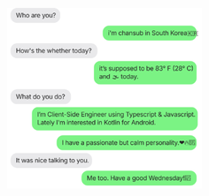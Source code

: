 <p align="center">
<img src="https://github.com/chance-up/chance-up/blob/main/chatting.svg" width="70%" height="80%" />
</p>
